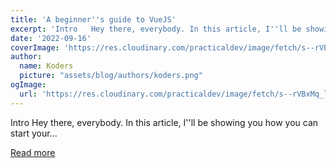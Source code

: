 ```yaml
---
title: 'A beginner''s guide to VueJS'
excerpt: 'Intro   Hey there, everybody. In this article, I''ll be showing you how you can start your...'
date: '2022-09-16'
coverImage: 'https://res.cloudinary.com/practicaldev/image/fetch/s--rVBxMq_l--/c_imagga_scale,f_auto,fl_progressive,h_420,q_auto,w_1000/https://dev-to-uploads.s3.amazonaws.com/uploads/articles/9aetblxkrym4iu8f77ww.jpg'
author:
  name: Koders
  picture: "assets/blog/authors/koders.png"
ogImage:
  url: 'https://res.cloudinary.com/practicaldev/image/fetch/s--rVBxMq_l--/c_imagga_scale,f_auto,fl_progressive,h_420,q_auto,w_1000/https://dev-to-uploads.s3.amazonaws.com/uploads/articles/9aetblxkrym4iu8f77ww.jpg'
---
```


Intro   Hey there, everybody. In this article, I''ll be showing you how you can start your...

[Read more](https://dev.to/dustyworld666/a-beginners-guide-to-vuejs-3oa1)
